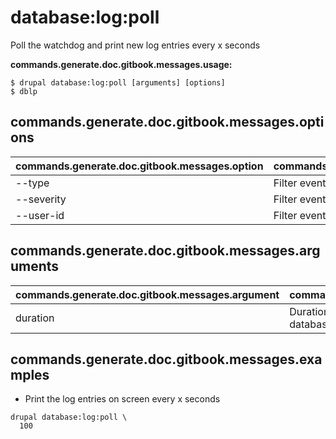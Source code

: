 # database:log:poll
Poll the watchdog and print new log entries every x seconds

**commands.generate.doc.gitbook.messages.usage:**
```
$ drupal database:log:poll [arguments] [options]
$ dblp
```

## commands.generate.doc.gitbook.messages.options
commands.generate.doc.gitbook.messages.option | commands.generate.doc.gitbook.messages.details
-------|-------------
--type | Filter events by a specific type
--severity | Filter events by a specific level of severity
--user-id | Filter events by a specific user id

## commands.generate.doc.gitbook.messages.arguments
commands.generate.doc.gitbook.messages.argument | commands.generate.doc.gitbook.messages.details
---------|-------------
duration | Duration in seconds which to sleep between database reads

## commands.generate.doc.gitbook.messages.examples
* Print the log entries on screen every x seconds
```
drupal database:log:poll \
  100
```
